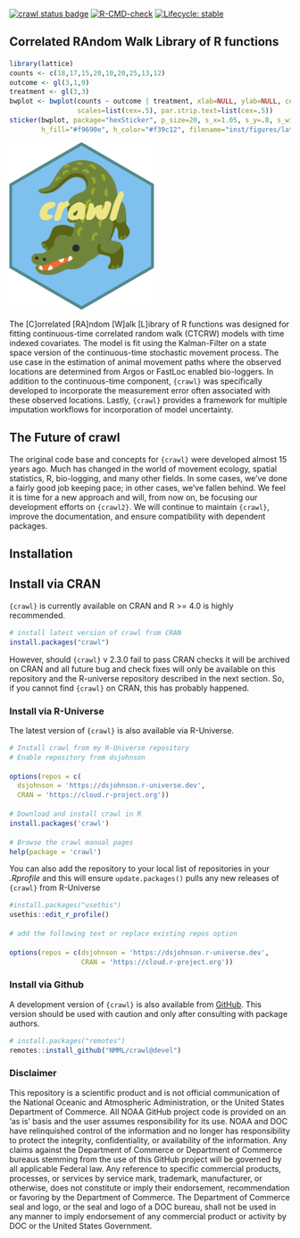 <!-- README.md is generated from README.Rmd. Please edit that file -->
<!-- badges: start -->

[![crawl status
badge](https://dsjohnson.r-universe.dev/badges/crawl)](https://dsjohnson.r-universe.dev)
[![R-CMD-check](https://github.com/NMML/crawl/workflows/R-CMD-check/badge.svg)](https://github.com/NMML/crawl/actions)
[![Lifecycle:
stable](https://img.shields.io/badge/lifecycle-stable-green.svg)](https://lifecycle.r-lib.org/articles/stages.html#stable)
<!-- badges: end -->

## Correlated RAndom Walk Library of R functions

``` r
library(lattice)
counts <- c(18,17,15,20,10,20,25,13,12)
outcome <- gl(3,1,9)
treatment <- gl(3,3)
bwplot <- bwplot(counts ~ outcome | treatment, xlab=NULL, ylab=NULL, cex=.5,
                 scales=list(cex=.5), par.strip.text=list(cex=.5))
sticker(bwplot, package="hexSticker", p_size=20, s_x=1.05, s_y=.8, s_width=2, s_height=1.5,
        h_fill="#f9690e", h_color="#f39c12", filename="inst/figures/lattice.png")
```

<img src="hex_sticker/crawl.png" height="300"/>

The \[C\]orrelated \[RA\]ndom \[W\]alk \[L\]ibrary of R functions was
designed for fitting continuous-time correlated random walk (CTCRW)
models with time indexed covariates. The model is fit using the
Kalman-Filter on a state space version of the continuous-time stochastic
movement process. The use case in the estimation of animal movement
paths where the observed locations are determined from Argos or FastLoc
enabled bio-loggers. In addition to the continuous-time component,
`{crawl}` was specifically developed to incorporate the measurement
error often associated with these observed locations. Lastly, `{crawl}`
provides a framework for multiple imputation workflows for incorporation
of model uncertainty.

## The Future of crawl

The original code base and concepts for `{crawl}` were developed almost
15 years ago. Much has changed in the world of movement ecology, spatial
statistics, R, bio-logging, and many other fields. In some cases, we’ve
done a fairly good job keeping pace; in other cases, we’ve fallen
behind. We feel it is time for a new approach and will, from now on, be
focusing our development efforts on `{crawl2}`. We will continue to
maintain `{crawl}`, improve the documentation, and ensure compatibility
with dependent packages.

## Installation

## Install via CRAN

`{crawl}` is currently available on CRAN and R \>= 4.0 is highly
recommended.

``` r
# install latest version of crawl from CRAN
install.packages("crawl")
```

However, should `{crawl}` v 2.3.0 fail to pass CRAN checks it will be
archived on CRAN and all future bug and check fixes will only be
available on this repository and the R-universe repository described in
the next section. So, if you cannot find `{crawl}` on CRAN, this has
probably happened.

### Install via R-Universe

The latest version of `{crawl}` is also available via R-Universe.

``` r
# Install crawl from my R-Universe repository
# Enable repository from dsjohnson

options(repos = c(
  dsjohnson = 'https://dsjohnson.r-universe.dev',
  CRAN = 'https://cloud.r-project.org'))

# Download and install crawl in R
install.packages('crawl')

# Browse the crawl manual pages
help(package = 'crawl')
```

You can also add the repository to your local list of repositories in
your *.Rprofile* and this will ensure `update.packages()` pulls any new
releases of `{crawl}` from R-Universe

``` r
#install.packages("usethis")
usethis::edit_r_profile()

# add the following text or replace existing repos option

options(repos = c(dsjohnson = 'https://dsjohnson.r-universe.dev',
                  CRAN = 'https://cloud.r-project.org'))
```

### Install via Github

A development version of `{crawl}` is also available from
[GitHub](https://github.com/NMML/crawl). This version should be used
with caution and only after consulting with package authors.

``` r
# install.packages("remotes")
remotes::install_github("NMML/crawl@devel")
```

### Disclaimer

This repository is a scientific product and is not official
communication of the National Oceanic and Atmospheric Administration, or
the United States Department of Commerce. All NOAA GitHub project code
is provided on an ‘as is’ basis and the user assumes responsibility for
its use. NOAA and DOC have relinquished control of the information and
no longer has responsibility to protect the integrity, confidentiality,
or availability of the information. Any claims against the Department of
Commerce or Department of Commerce bureaus stemming from the use of this
GitHub project will be governed by all applicable Federal law. Any
reference to specific commercial products, processes, or services by
service mark, trademark, manufacturer, or otherwise, does not constitute
or imply their endorsement, recommendation or favoring by the Department
of Commerce. The Department of Commerce seal and logo, or the seal and
logo of a DOC bureau, shall not be used in any manner to imply
endorsement of any commercial product or activity by DOC or the United
States Government.
